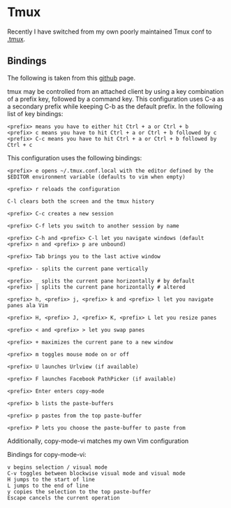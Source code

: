 # Tmux 

Recently I have switched from my own poorly maintained Tmux conf to [.tmux](https://github.com/gpakosz/.tmux).

## Bindings

The following is taken from this [github](https://github.com/gpakosz/.tmux#bindings) page.

tmux may be controlled from an attached client by using a key combination of a prefix key, followed by a command key. This configuration uses C-a as a secondary prefix while keeping C-b as the default prefix. In the following list of key bindings:

    <prefix> means you have to either hit Ctrl + a or Ctrl + b
    <prefix> c means you have to hit Ctrl + a or Ctrl + b followed by c
    <prefix> C-c means you have to hit Ctrl + a or Ctrl + b followed by Ctrl + c

This configuration uses the following bindings:

    <prefix> e opens ~/.tmux.conf.local with the editor defined by the $EDITOR environment variable (defaults to vim when empty)

    <prefix> r reloads the configuration

    C-l clears both the screen and the tmux history

    <prefix> C-c creates a new session

    <prefix> C-f lets you switch to another session by name

    <prefix> C-h and <prefix> C-l let you navigate windows (default <prefix> n and <prefix> p are unbound)

    <prefix> Tab brings you to the last active window

    <prefix> - splits the current pane vertically

    <prefix> _ splits the current pane horizontally # by default
    <prefix> | splits the current pane horizontally # altered

    <prefix> h, <prefix> j, <prefix> k and <prefix> l let you navigate panes ala Vim

    <prefix> H, <prefix> J, <prefix> K, <prefix> L let you resize panes

    <prefix> < and <prefix> > let you swap panes

    <prefix> + maximizes the current pane to a new window

    <prefix> m toggles mouse mode on or off

    <prefix> U launches Urlview (if available)

    <prefix> F launches Facebook PathPicker (if available)

    <prefix> Enter enters copy-mode

    <prefix> b lists the paste-buffers

    <prefix> p pastes from the top paste-buffer

    <prefix> P lets you choose the paste-buffer to paste from

Additionally, copy-mode-vi matches my own Vim configuration

Bindings for copy-mode-vi:

    v begins selection / visual mode
    C-v toggles between blockwise visual mode and visual mode
    H jumps to the start of line
    L jumps to the end of line
    y copies the selection to the top paste-buffer
    Escape cancels the current operation
    

